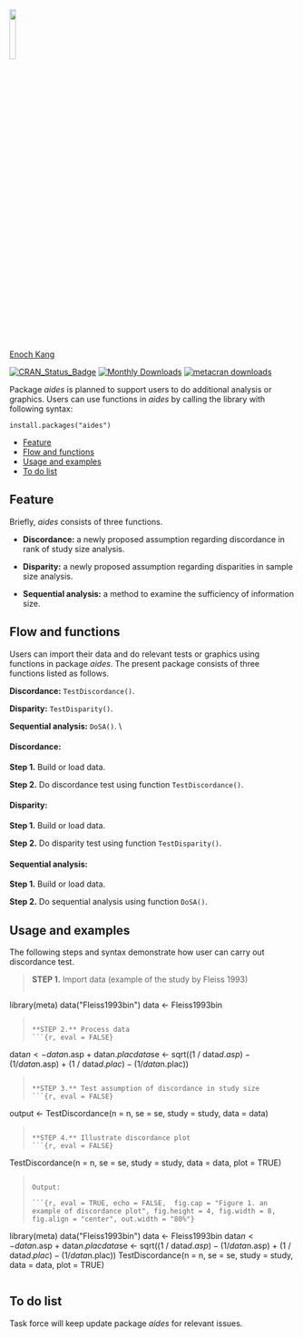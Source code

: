 <img src="../aides/vignettes/aides_logo.png" width="15%" />

[Enoch Kang](https://orcid.org/0000-0002-4903-942X)

[![CRAN_Status_Badge](https://www.r-pkg.org/badges/version/aides)](https://cran.r-project.org/package=aides)
[![Monthly Downloads](https://cranlogs.r-pkg.org:443/badges/aides)](https://cranlogs.r-pkg.org:443/badges/aides)
[![metacran downloads](https://cranlogs.r-pkg.org/badges/grand-total/aides)](https://cran.r-project.org/package=aides)

Package *aides* is planned to support users to do additional analysis or graphics. Users can use functions in *aides* by calling the library with following syntax:


    install.packages("aides")

-   [Feature](#features)
-   [Flow and functions](#flow-and-functions)
-   [Usage and examples](#usage-and-examples)
-   [To do list](#to-do-list)


## Feature

Briefly, *aides* consists of three functions.

- **Discordance:** a newly proposed assumption regarding discordance in rank of study size analysis.

- **Disparity:** a newly proposed assumption regarding disparities in sample size analysis.

- **Sequential analysis:** a method to examine the sufficiency of information size.


    
## Flow and functions


Users can import their data and do relevant tests or graphics using functions in package *aides*. The present package consists of three functions listed as follows. 

**Discordance:** `TestDiscordance()`.  
  
**Disparity:**  `TestDisparity()`.

**Sequential analysis:**  `DoSA()`.
\

#### Discordance:

**Step 1.** Build or load data.

**Step 2.** Do discordance test using function `TestDiscordance()`.


#### Disparity:

**Step 1.** Build or load data.

**Step 2.** Do disparity test using function `TestDisparity()`.


#### Sequential analysis:

**Step 1.** Build or load data.

**Step 2.** Do sequential analysis using function `DoSA()`.


## Usage and examples

The following steps and syntax demonstrate how user can carry out discordance test.

> **STEP 1.** Import data (example of the study by Fleiss 1993)
> ```{r, eval = FALSE}
library(meta)
data("Fleiss1993bin")
data <- Fleiss1993bin
> ```
>
> **STEP 2.** Process data
> ```{r, eval = FALSE}
data$n  <- data$n.asp + data$n.plac
data$se <- sqrt((1 / data$d.asp) - (1 / data$n.asp) + (1 / data$d.plac) - (1 / data$n.plac))
> ```
>
> **STEP 3.** Test assumption of discordance in study size
> ```{r, eval = FALSE}
output <- TestDiscordance(n = n, 
                          se = se, 
                          study = study,
                          data = data)
> ```
>
> **STEP 4.** Illustrate discordance plot
> ```{r, eval = FALSE}
TestDiscordance(n = n, 
                se = se, 
                study = study, 
                data = data, 
                plot = TRUE)
> ```
>
> Output:
>
> ```{r, eval = TRUE, echo = FALSE,  fig.cap = "Figure 1. an example of discordance plot", fig.height = 4, fig.width = 8, fig.align = "center", out.width = "80%"}
library(meta)
data("Fleiss1993bin")
data <- Fleiss1993bin
data$n  <- data$n.asp + data$n.plac
data$se <- sqrt((1 / data$d.asp) - (1 / data$n.asp) + (1 / data$d.plac) - (1 / data$n.plac))
TestDiscordance(n = n, 
                se = se, 
                study = study, 
                data = data, 
                plot = TRUE)
> ```



## To do list

Task force will keep update package *aides* for relevant issues.
